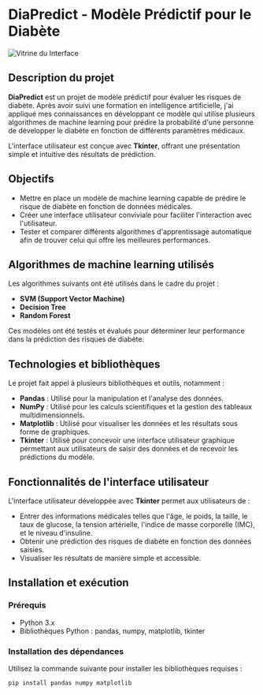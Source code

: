 # DiaPredict - Modèle Prédictif pour le Diabète
![Vitrine du Interface](./Tkinter/DiaPredict.jpg)

## Description du projet

**DiaPredict** est un projet de modèle prédictif pour évaluer les risques de diabète. Après avoir suivi une formation en intelligence artificielle, j'ai appliqué mes connaissances en développant ce modèle qui utilise plusieurs algorithmes de machine learning pour prédire la probabilité d'une personne de développer le diabète en fonction de différents paramètres médicaux.

L'interface utilisateur est conçue avec **Tkinter**, offrant une présentation simple et intuitive des résultats de prédiction.

## Objectifs

- Mettre en place un modèle de machine learning capable de prédire le risque de diabète en fonction de données médicales.
- Créer une interface utilisateur conviviale pour faciliter l'interaction avec l'utilisateur.
- Tester et comparer différents algorithmes d'apprentissage automatique afin de trouver celui qui offre les meilleures performances.

## Algorithmes de machine learning utilisés

Les algorithmes suivants ont été utilisés dans le cadre du projet :

- **SVM (Support Vector Machine)**
- **Decision Tree**
- **Random Forest**

Ces modèles ont été testés et évalués pour déterminer leur performance dans la prédiction des risques de diabète.

## Technologies et bibliothèques

Le projet fait appel à plusieurs bibliothèques et outils, notamment :

- **Pandas** : Utilisé pour la manipulation et l'analyse des données.
- **NumPy** : Utilisé pour les calculs scientifiques et la gestion des tableaux multidimensionnels.
- **Matplotlib** : Utilisé pour visualiser les données et les résultats sous forme de graphiques.
- **Tkinter** : Utilisé pour concevoir une interface utilisateur graphique permettant aux utilisateurs de saisir des données et de recevoir les prédictions du modèle.

## Fonctionnalités de l'interface utilisateur

L'interface utilisateur développée avec **Tkinter** permet aux utilisateurs de :

- Entrer des informations médicales telles que l'âge, le poids, la taille, le taux de glucose, la tension artérielle, l'indice de masse corporelle (IMC), et le niveau d'insuline.
- Obtenir une prédiction des risques de diabète en fonction des données saisies.
- Visualiser les résultats de manière simple et accessible.

## Installation et exécution

### Prérequis

- Python 3.x
- Bibliothèques Python : pandas, numpy, matplotlib, tkinter

### Installation des dépendances

Utilisez la commande suivante pour installer les bibliothèques requises :

```bash
pip install pandas numpy matplotlib

